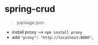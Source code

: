 # spring-crud

> package.json
* install proxy --> `npm install proxy`
* add `"proxy": "http://localhost:8080",`
